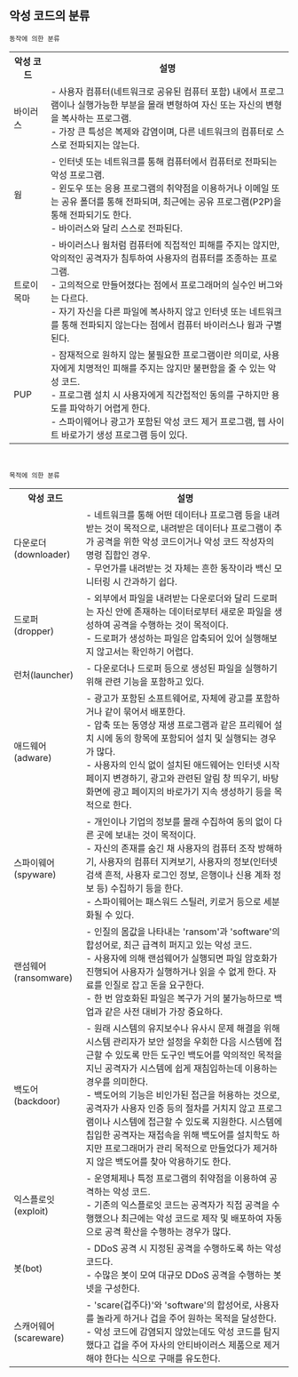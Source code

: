 ## 악성 코드의 분류
```동작에 의한 분류```
<table>
<tr><th>악성 코드</th><th>설명</th></tr>
<tr><td>바이러스</td><td>- 사용자 컴퓨터(네트워크로 공유된 컴퓨터 포함) 내에서 프로그램이나 실행가능한 부분을 몰래 변형하여 자신 또는 자신의 변형을 복사하는 프로그램.
                        <br/>- 가장 큰 특성은 복제와 감염이며, 다른 네트워크의 컴퓨터로 스스로 전파되지는 않는다.</td></tr>
<tr><td>웜</td><td>- 인터넷 또는 네트워크를 통해 컴퓨터에서 컴퓨터로 전파되는 악성 프로그램.
                    <br/>- 윈도우 또는 응용 프로그램의 취약점을 이용하거나 이메일 또는 공유 폴더를 통해 전파되며, 최근에는 공유 프로그램(P2P)을 통해 전파되기도 한다.
                    <br/>- 바이러스와 달리 스스로 전파된다.</td></tr>
<tr><td>트로이 목마</td><td>- 바이러스나 웜처럼 컴퓨터에 직접적인 피해를 주지는 않지만, 악의적인 공격자가 침투하여 사용자의 컴퓨터를 조종하는 프로그램.
                    <br/>- 고의적으로 만들어졌다는 점에서 프로그래머의 실수인 버그와는 다르다.
                    <br/>- 자기 자신을 다른 파일에 복사하지 않고 인터넷 또는 네트워크를 통해 전파되지 않는다는 점에서 컴퓨터 바이러스나 웜과 구별된다.</td></tr>
<tr><td>PUP</td><td>- 잠재적으로 원하지 않는 불필요한 프로그램이란 의미로, 사용자에게 치명적인 피해를 주지는 않지만 불편함을 줄 수 있는 악성 코드.
                    <br/>- 프로그램 설치 시 사용자에게 직간접적인 동의를 구하지만 용도를 파악하기 어렵게 한다.
                    <br/>- 스파이웨어나 광고가 포함된 악성 코드 제거 프로그램, 웹 사이트 바로가기 생성 프로그램 등이 있다.</td></tr>
</table>

<br/>

```목적에 의한 분류```
<table>
<tr><th>악성 코드</th><th>설명</th></tr>
<tr><td>다운로더(downloader)</td><td>- 네트워크를 통해 어떤 데이터나 프로그램 등을 내려받는 것이 목적으로, 내려받은 데이터나 프로그램이 추가 공격을 위한 악성 코드이거나 악성 코드 작성자의 명령 집합인 경우.
    <br/>- 무언가를 내려받는 것 자체는 흔한 동작이라 백신 모니터링 시 간과하기 쉽다.</td></tr>
<tr><td>드로퍼(dropper)</td><td>- 외부에서 파일을 내려받는 다운로더와 달리 드로퍼는 자신 안에 존재하는 데이터로부터 새로운 파일을 생성하여 공격을 수행하는 것이 목적이다.
    <br/>- 드로퍼가 생성하는 파일은 압축되어 있어 실행해보지 않고서는 확인하기 어렵다.</td></tr>
<tr><td>런처(launcher)</td><td>- 다운로더나 드로퍼 등으로 생성된 파일을 실행하기 위해 관련 기능을 포함하고 있다.</td></tr>
<tr><td>애드웨어(adware)</td><td>- 광고가 포함된 소프트웨어로, 자체에 광고를 포함하거나 같이 묶어서 배포한다.
    <br/>- 압축 또는 동영상 재생 프로그램과 같은 프리웨어 설치 시에 동의 항목에 포함되어 설치 및 실행되는 경우가 많다.
    <br/>- 사용자의 인식 없이 설치된 애드웨어는 인터넷 시작 페이지 변경하기, 광고와 관련된 알림 창 띄우기, 바탕화면에 광고 페이지의 바로가기 지속 생성하기 등을 목적으로 한다.</td></tr>
<tr><td>스파이웨어(spyware)</td><td>- 개인이나 기업의 정보를 몰래 수집하여 동의 없이 다른 곳에 보내는 것이 목적이다.
    <br/>- 자신의 존재를 숨긴 채 사용자의 컴퓨터 조작 방해하기, 사용자의 컴퓨터 지켜보기, 사용자의 정보(인터넷 검색 흔적, 사용자 로그인 정보, 은행이나 신용 계좌 정보 등) 수집하기 등을 한다.
    <br/>- 스파이웨어는 패스워드 스틸러, 키로거 등으로 세분화될 수 있다.</td></tr>
<tr><td>랜섬웨어(ransomware)</td><td>- 인질의 몸값을 나타내는 'ransom'과 'software'의 합성어로, 최근 급격히 퍼지고 있는 악성 코드.
    <br/>- 사용자에 의해 랜섬웨어가 실행되면 파일 암호화가 진행되어 사용자가 실행하거나 읽을 수 없게 한다. 자료를 인질로 잡고 돈을 요구한다.
    <br/>- 한 번 암호화된 파일은 복구가 거의 불가능하므로 백업과 같은 사전 대비가 가장 중요하다.</td></tr>
<tr><td>백도어(backdoor)</td><td>- 원래 시스템의 유지보수나 유사시 문제 해결을 위해 시스템 관리자가 보안 설정을 우회한 다음 시스템에 접근할 수 있도록 만든 도구인 백도어를 악의적인 목적을 지닌 공격자가 시스템에 쉽게 재침입하는데 이용하는 경우를 의미한다.
    <br/>- 백도어의 기능은 비인가된 접근을 허용하는 것으로, 공격자가 사용자 인증 등의 절차를 거치지 않고 프로그램이나 시스템에 접근할 수 있도록 지원한다. 시스템에 칩입한 공격자는 재접속을 위해 백도어를 설치학도 하지만 프로그래머가 관리 목적으로 만들었다가 제거하지 않은 백도어를 찾아 악용하기도 한다.</td></tr>
<tr><td>익스플로잇(exploit)</td><td>- 운영체제나 특정 프로그램의 취약점을 이용하여 공격하는 악성 코드.
    <br/>- 기존의 익스플로잇 코드는 공격자가 직접 공격을 수행했으나 최근에는 악성 코드로 제작 및 배포하여 자동으로 공격 확산을 수행하는 경우가 많다.</td></tr>
<tr><td>봇(bot)</td><td>- DDoS 공격 시 지정된 공격을 수행하도록 하는 악성 코드다.
    <br/>- 수많은 봇이 모여 대규모 DDoS 공격을 수행하는 봇넷을 구성한다.</td></tr>
<tr><td>스캐어웨어(scareware)</td><td>- 'scare(겁주다)'와 'software'의 합성어로, 사용자를 놀라게 하거나 겁을 주어 원하는 목적을 달성한다.
    <br/>- 악성 코드에 감염되지 않았는데도 악성 코드를 탐지했다고 겁을 주어 자사의 안티바이러스 제품으로 제거해야 한다는 식으로 구매를 유도한다.</td></tr>
</table>

